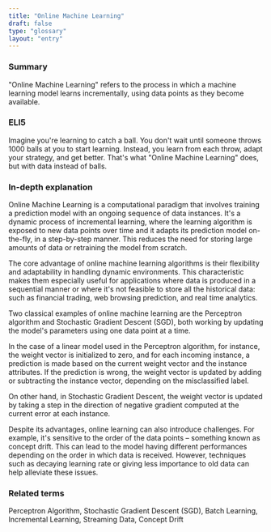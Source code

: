 ```yaml
---
title: "Online Machine Learning"
draft: false
type: "glossary"
layout: "entry"
---
```


### Summary

"Online Machine Learning" refers to the process in which a machine learning model learns incrementally, using data points as they become available.

### ELI5

Imagine you're learning to catch a ball. You don't wait until someone throws 1000 balls at you to start learning. Instead, you learn from each throw, adapt your strategy, and get better. That's what "Online Machine Learning" does, but with data instead of balls.

### In-depth explanation

Online Machine Learning is a computational paradigm that involves training a prediction model with an ongoing sequence of data instances. It's a dynamic process of incremental learning, where the learning algorithm is exposed to new data points over time and it adapts its prediction model on-the-fly, in a step-by-step manner. This reduces the need for storing large amounts of data or retraining the model from scratch.

The core advantage of online machine learning algorithms is their flexibility and adaptability in handling dynamic environments. This characteristic makes them especially useful for applications where data is produced in a sequential manner or where it's not feasible to store all the historical data: such as financial trading, web browsing prediction, and real time analytics.

Two classical examples of online machine learning are the Perceptron algorithm and Stochastic Gradient Descent (SGD), both working by updating the model's parameters using one data point at a time. 

In the case of a linear model used in the Perceptron algorithm, for instance, the weight vector is initialized to zero, and for each incoming instance, a prediction is made based on the current weight vector and the instance attributes. If the prediction is wrong, the weight vector is updated by adding or subtracting the instance vector, depending on the misclassified label.

On other hand, in Stochastic Gradient Descent, the weight vector is updated by taking a step in the direction of negative gradient computed at the current error at each instance.

Despite its advantages, online learning can also introduce challenges. For example, it's sensitive to the order of the data points – something known as concept drift. This can lead to the model having different performances depending on the order in which data is received. However, techniques such as decaying learning rate or giving less importance to old data can help alleviate these issues.

### Related terms

Perceptron Algorithm, Stochastic Gradient Descent (SGD), Batch Learning, Incremental Learning, Streaming Data, Concept Drift
